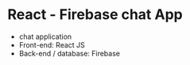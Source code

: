 # React - Firebase chat App
- chat application
- Front-end: React JS
- Back-end / database: Firebase 
